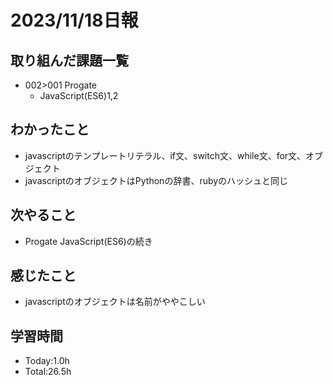 # 2023/11/18日報

## 取り組んだ課題一覧
- 002>001 Progate
  - JavaScript(ES6)1,2
## わかったこと
- javascriptのテンプレートリテラル、if文、switch文、while文、for文、オブジェクト
- javascriptのオブジェクトはPythonの辞書、rubyのハッシュと同じ
## 次やること
- Progate JavaScript(ES6)の続き
## 感じたこと
- javascriptのオブジェクトは名前がややこしい
## 学習時間
- Today:1.0h
- Total:26.5h
